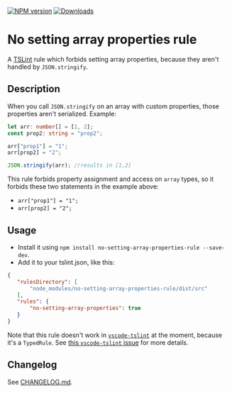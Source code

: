 [![NPM version](https://badge.fury.io/js/no-setting-array-properties-rule.svg)](http://badge.fury.io/js/no-setting-array-properties-rule)
[![Downloads](http://img.shields.io/npm/dm/no-setting-array-properties-rule.svg)](https://npmjs.org/package/no-setting-array-properties-rule)

No setting array properties rule
======

A [TSLint](https://github.com/palantir/tslint/) rule which forbids setting array properties, because they aren't handled by `JSON.stringify`.

Description
-----------

When you call `JSON.stringify` on an array with custom properties, those properties aren't serialized. Example:
```ts
let arr: number[] = [1, 2];
const prop2: string = "prop2";

arr["prop1"] = "1";
arr[prop2] = "2";

JSON.stringify(arr); //results in [1,2]
```

This rule forbids property assignment and access on `array` types, so it forbids these two statements in the example above:
* `arr["prop1"] = "1";`
* `arr[prop2] = "2";`

Usage
-----

* Install it using `npm install no-setting-array-properties-rule --save-dev`.
* Add it to your tslint.json, like this:
```json
{
   "rulesDirectory": [
       "node_modules/no-setting-array-properties-rule/dist/src"
   ],
   "rules": {
       "no-setting-array-properties": true
   }
}
```
Note that this rule doesn't work in [`vscode-tslint`](https://github.com/Microsoft/vscode-tslint) at the moment, because it's a `TypedRule`. See [this `vscode-tslint` issue](https://github.com/Microsoft/vscode-tslint/issues/70) for more details.

Changelog
---------

See [CHANGELOG.md](CHANGELOG.md).